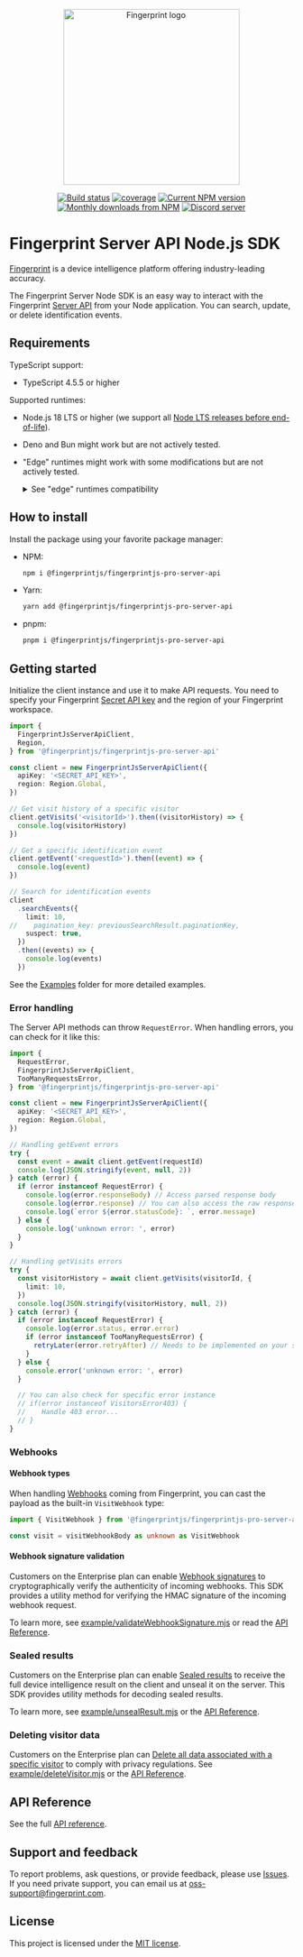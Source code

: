 <p align="center">
  <a href="https://fingerprint.com">
    <picture>
      <source media="(prefers-color-scheme: dark)" srcset="https://fingerprintjs.github.io/home/resources/logo_light.svg" />
      <source media="(prefers-color-scheme: light)" srcset="https://fingerprintjs.github.io/home/resources/logo_dark.svg" />
      <img src="https://fingerprintjs.github.io/home/resources/logo_dark.svg" alt="Fingerprint logo" width="312px" />
    </picture>
  </a>
</p>
<p align="center">
  <a href="https://github.com/fingerprintjs/fingerprintjs-pro-server-api-node-sdk/actions/workflows/build.yml"><img src="https://github.com/fingerprintjs/fingerprintjs-pro-server-api-node-sdk/actions/workflows/build.yml/badge.svg" alt="Build status"></a>
  <a href="https://fingerprintjs.github.io/fingerprintjs-pro-server-api-node-sdk/coverage"><img src="https://fingerprintjs.github.io/fingerprintjs-pro-server-api-node-sdk/coverage/badges.svg" alt="coverage"></a>
  <a href="https://www.npmjs.com/package/@fingerprintjs/fingerprintjs-pro-server-api"><img src="https://img.shields.io/npm/v/@fingerprintjs/fingerprintjs-pro-server-api.svg" alt="Current NPM version"></a>
  <a href="https://www.npmjs.com/package/@fingerprintjs/fingerprintjs-pro-server-api"><img src="https://img.shields.io/npm/dm/@fingerprintjs/fingerprintjs-pro-server-api.svg" alt="Monthly downloads from NPM"></a>
  <a href="https://discord.gg/39EpE2neBg"><img src="https://img.shields.io/discord/852099967190433792?style=logo&label=Discord&logo=Discord&logoColor=white" alt="Discord server"></a>
</p>

# Fingerprint Server API Node.js SDK

[Fingerprint](https://fingerprint.com) is a device intelligence platform offering industry-leading accuracy.

The Fingerprint Server Node SDK is an easy way to interact with the Fingerprint [Server API](https://dev.fingerprint.com/reference/pro-server-api) from your Node application. You can search, update, or delete identification events.

## Requirements

TypeScript support:

- TypeScript 4.5.5 or higher

Supported runtimes:

- Node.js 18 LTS or higher (we support all [Node LTS releases before end-of-life](https://nodejs.dev/en/about/releases/)).
- Deno and Bun might work but are not actively tested.
- "Edge" runtimes might work with some modifications but are not actively tested. <details>
  <summary>See "edge" runtimes compatibility</summary>

  This SDK can be made compatible with JavaScript "edge" runtimes that do not support all Node APIs, for example, [Vercel Edge Runtime](https://edge-runtime.vercel.app/), or [Cloudflare Workers](https://developers.cloudflare.com/workers/).

  To make it work, replace the SDK's built-in `fetch` function (which relies on Node APIs) with the runtime's native `fetch` function. Pass the function into the constructor with proper binding:

  ```js
  const client = new FingerprintJsServerApiClient({
    region: Region.EU,
    apiKey: apiKey,
    fetch: fetch.bind(globalThis),
  })
  ```

</details>

## How to install

Install the package using your favorite package manager:

- NPM:

  ```sh
  npm i @fingerprintjs/fingerprintjs-pro-server-api
  ```

- Yarn:
  ```sh
  yarn add @fingerprintjs/fingerprintjs-pro-server-api
  ```
- pnpm:
  ```sh
  pnpm i @fingerprintjs/fingerprintjs-pro-server-api
  ```

## Getting started

Initialize the client instance and use it to make API requests. You need to specify your Fingerprint [Secret API key](https://dev.fingerprint.com/docs/quick-start-guide#4-get-smart-signals-to-your-server) and the region of your Fingerprint workspace.

```ts
import {
  FingerprintJsServerApiClient,
  Region,
} from '@fingerprintjs/fingerprintjs-pro-server-api'

const client = new FingerprintJsServerApiClient({
  apiKey: '<SECRET_API_KEY>',
  region: Region.Global,
})

// Get visit history of a specific visitor
client.getVisits('<visitorId>').then((visitorHistory) => {
  console.log(visitorHistory)
})

// Get a specific identification event
client.getEvent('<requestId>').then((event) => {
  console.log(event)
})

// Search for identification events
client
  .searchEvents({
    limit: 10,
//    pagination_key: previousSearchResult.paginationKey,
    suspect: true,
  })
  .then((events) => {
    console.log(events)
  })
```

See the [Examples](https://github.com/fingerprintjs/fingerprintjs-pro-server-api-node-sdk/tree/main/example) folder for more detailed examples.

### Error handling

The Server API methods can throw `RequestError`.
When handling errors, you can check for it like this:

```typescript
import {
  RequestError,
  FingerprintJsServerApiClient,
  TooManyRequestsError,
} from '@fingerprintjs/fingerprintjs-pro-server-api'

const client = new FingerprintJsServerApiClient({
  apiKey: '<SECRET_API_KEY>',
  region: Region.Global,
})

// Handling getEvent errors
try {
  const event = await client.getEvent(requestId)
  console.log(JSON.stringify(event, null, 2))
} catch (error) {
  if (error instanceof RequestError) {
    console.log(error.responseBody) // Access parsed response body
    console.log(error.response) // You can also access the raw response
    console.log(`error ${error.statusCode}: `, error.message)
  } else {
    console.log('unknown error: ', error)
  }
}

// Handling getVisits errors
try {
  const visitorHistory = await client.getVisits(visitorId, {
    limit: 10,
  })
  console.log(JSON.stringify(visitorHistory, null, 2))
} catch (error) {
  if (error instanceof RequestError) {
    console.log(error.status, error.error)
    if (error instanceof TooManyRequestsError) {
      retryLater(error.retryAfter) // Needs to be implemented on your side
    }
  } else {
    console.error('unknown error: ', error)
  }

  // You can also check for specific error instance
  // if(error instanceof VisitorsError403) {
  //    Handle 403 error...
  // }
}
```

### Webhooks

#### Webhook types

When handling [Webhooks](https://dev.fingerprint.com/docs/webhooks) coming from Fingerprint, you can cast the payload as the built-in `VisitWebhook` type:

```ts
import { VisitWebhook } from '@fingerprintjs/fingerprintjs-pro-server-api'

const visit = visitWebhookBody as unknown as VisitWebhook
```

#### Webhook signature validation

Customers on the Enterprise plan can enable [Webhook signatures](https://dev.fingerprint.com/docs/webhooks-security) to cryptographically verify the authenticity of incoming webhooks.
This SDK provides a utility method for verifying the HMAC signature of the incoming webhook request.

To learn more, see [example/validateWebhookSignature.mjs](example/validateWebhookSignature.mjs) or read the [API Reference](https://fingerprintjs.github.io/fingerprintjs-pro-server-api-node-sdk/functions/isValidWebhookSignature.html).

### Sealed results

Customers on the Enterprise plan can enable [Sealed results](https://dev.fingerprint.com/docs/sealed-client-results) to receive the full device intelligence result on the client and unseal it on the server. This SDK provides utility methods for decoding sealed results.

To learn more, see [example/unsealResult.mjs](https://github.com/fingerprintjs/fingerprintjs-pro-server-api-node-sdk/tree/main/example/unsealResult.mjs) or the [API Reference](https://fingerprintjs.github.io/fingerprintjs-pro-server-api-node-sdk/functions/unsealEventsResponse.html).

### Deleting visitor data

Customers on the Enterprise plan can [Delete all data associated with a specific visitor](https://dev.fingerprint.com/reference/deletevisitordata) to comply with privacy regulations. See [example/deleteVisitor.mjs](https://github.com/fingerprintjs/fingerprintjs-pro-server-api-node-sdk/tree/main/example/deleteVisitor.mjs) or the [API Reference](https://fingerprintjs.github.io/fingerprintjs-pro-server-api-node-sdk/classes/FingerprintJsServerApiClient.html#deleteVisitorData).

## API Reference

See the full [API reference](https://fingerprintjs.github.io/fingerprintjs-pro-server-api-node-sdk/).

## Support and feedback

To report problems, ask questions, or provide feedback, please use [Issues](https://github.com/fingerprintjs/fingerprintjs-pro-server-api-node-sdk/issues). If you need private support, you can email us at [oss-support@fingerprint.com](mailto:oss-support@fingerprint.com).

## License

This project is licensed under the [MIT license](https://github.com/fingerprintjs/fingerprintjs-pro-server-api-node-sdk/tree/main/LICENSE).
